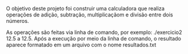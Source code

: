 O objetivo deste projeto foi construir uma calculadora que realiza operações de adição, subtração, multiplicaçãom e divisão entre dois números.

As operações são feitas via linha de comando, por exemplo: ./exercicio2 12.5 a 12.5. Após a execução por meio da linha de comando, o resultado aparece formatado em um arquivo com o nome resultados.txt
